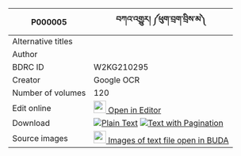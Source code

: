 |P000005|བཀའ་འགྱུར། ༼ཕུག་བྲག་བྲིས་མ༽ 
| --- | --- 
|Alternative titles  |
|Author | 
|BDRC ID | W2KG210295
|Creator | Google OCR
|Number of volumes | 120
|Edit online | [<img width="25" src="https://img.icons8.com/color/25/000000/edit-property.png"> Open in Editor](http://editor.openpecha.org/P000005)
|Download | [![](https://img.icons8.com/color/20/000000/txt.png)Plain Text](https://github.com/Openpecha/P000005/releases/download/v02/P000005_base.zip)   [![](https://img.icons8.com/color/20/000000/txt.png)Text with Pagination](https://github.com/Openpecha/P000005/releases/download/v02/P000005_hfml.zip)
|Source images | [<img width="25" src="https://library.bdrc.io/icons/BUDA-small.svg"> Images of text file open in BUDA](https://library.bdrc.io/show/bdr:W2KG210295)